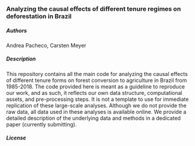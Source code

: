 ### Analyzing the causal effects of different tenure regimes on deforestation in Brazil 

##### Authors
Andrea Pacheco, Carsten Meyer

##### Description
This repository contains all the main code for analyzing the causal effects of different tenure forms on forest conversion to agriculture in Brazil from 1985-2018. 
The code provided here is meant as a guideline to reproduce our work, and as such, it reflects our own data structure, computational assets, and pre-processing steps. It is not a template to use for immediate replication of these large-scale analyses. Although we do not provide the raw data, all data used in these analyses is available online. We provide a detailed description of the underlying data and methods in a dedicated paper (currently submitting).

##### License
